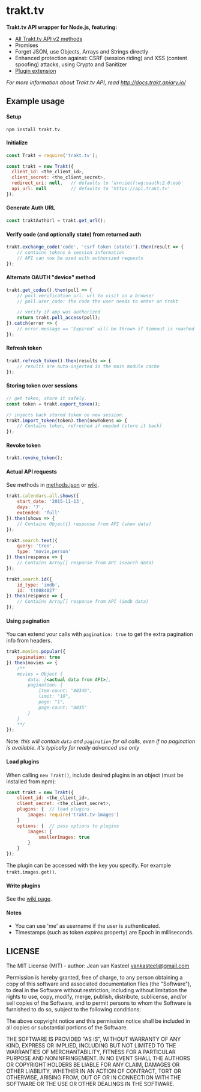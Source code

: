 # trakt.tv
**Trakt.tv API wrapper for Node.js, featuring:**

- [All Trakt.tv API v2 methods](https://github.com/vankasteelj/trakt.tv/wiki/Supported-methods)
- Promises
- Forget JSON, use Objects, Arrays and Strings directly
- Enhanced protection against: CSRF (session riding) and XSS (content spoofing) attacks, using Crypto and Sanitizer
- [Plugin extension](https://github.com/vankasteelj/trakt.tv/wiki/Available-plugins)

*For more information about Trakt.tv API, read http://docs.trakt.apiary.io/*

## Example usage

#### Setup

    npm install trakt.tv

#### Initialize
```js
const Trakt = require('trakt.tv');

const trakt = new Trakt({
  client_id: <the_client_id>,
  client_secret: <the_client_secret>,
  redirect_uri: null,   // defaults to 'urn:ietf:wg:oauth:2.0:oob'
  api_url: null         // defaults to 'https://api.trakt.tv'
});
```

#### Generate Auth URL
```js
const traktAuthUrl = trakt.get_url();
```

#### Verify code (and optionally state) from returned auth
```js
trakt.exchange_code('code', 'csrf token (state)').then(result => {
    // contains tokens & session information
    // API can now be used with authorized requests
});
```

#### Alternate OAUTH "device" method
```js
trakt.get_codes().then(poll => {
    // poll.verification_url: url to visit in a browser
    // poll.user_code: the code the user needs to enter on trakt

    // verify if app was authorized
    return trakt.poll_access(poll);
}).catch(error => {
    // error.message == 'Expired' will be thrown if timeout is reached
});
```

#### Refresh token
```js
trakt.refresh_token().then(results => {
    // results are auto-injected in the main module cache
});
```

#### Storing token over sessions
```js
// get token, store it safely.
const token = trakt.export_token();

// injects back stored token on new session.
trakt.import_token(token).then(newTokens => {
    // Contains token, refreshed if needed (store it back)
});
```

#### Revoke token
```js
trakt.revoke_token();
```

#### Actual API requests
See methods in [methods.json](https://github.com/vankasteelj/trakt.tv/blob/master/methods.json) or [wiki](https://github.com/vankasteelj/trakt.tv/wiki/Supported-methods).

```js
trakt.calendars.all.shows({
    start_date: '2015-11-13',
    days: '7',
    extended: 'full'
}).then(shows => {
    // Contains Object{} response from API (show data)
});
```

```js
trakt.search.text({
    query: 'tron',
    type: 'movie,person'
}).then(response => {
    // Contains Array[] response from API (search data)
});
```

```js
trakt.search.id({
    id_type: 'imdb',
    id: 'tt0084827'
}).then(response => {
    // Contains Array[] response from API (imdb data)
});
```

#### Using pagination
You can extend your calls with `pagination: true` to get the extra pagination info from headers.

```js
trakt.movies.popular({
    pagination: true
}).then(movies => {
    /**
    movies = Object {
        data: [<actual data from API>],
        pagination: {
            item-count: "80349",
            limit: "10",
            page: "1",
            page-count: "8035"
        }
    }
    **/
});
```

Note: _this will contain `data` and `pagination` for all calls, even if no pagination is available. it's typically for really advanced use only_

#### Load plugins
When calling `new Trakt()`, include desired plugins in an object (must be installed from npm):

```js
const trakt = new Trakt({
    client_id: <the_client_id>,
    client_secret: <the_client_secret>,
    plugins: {  // load plugins
        images: require('trakt.tv-images')
    }
    options: {  // pass options to plugins
        images: {
            smallerImages: true
        }
    }
});
```

The plugin can be accessed with the key you specify. For example `trakt.images.get()`.

#### Write plugins
See the [wiki page](https://github.com/vankasteelj/trakt.tv/wiki/Write-plugins-for-trakt.tv).

#### Notes
- You can use 'me' as username if the user is authenticated.
- Timestamps (such as token _expires_ property) are Epoch in milliseconds.

## LICENSE

The MIT License (MIT) - author: Jean van Kasteel <vankasteelj@gmail.com>

Permission is hereby granted, free of charge, to any person obtaining a copy
of this software and associated documentation files (the "Software"), to deal
in the Software without restriction, including without limitation the rights
to use, copy, modify, merge, publish, distribute, sublicense, and/or sell
copies of the Software, and to permit persons to whom the Software is
furnished to do so, subject to the following conditions:

The above copyright notice and this permission notice shall be included in
all copies or substantial portions of the Software.

THE SOFTWARE IS PROVIDED "AS IS", WITHOUT WARRANTY OF ANY KIND, EXPRESS OR
IMPLIED, INCLUDING BUT NOT LIMITED TO THE WARRANTIES OF MERCHANTABILITY,
FITNESS FOR A PARTICULAR PURPOSE AND NONINFRINGEMENT. IN NO EVENT SHALL THE
AUTHORS OR COPYRIGHT HOLDERS BE LIABLE FOR ANY CLAIM, DAMAGES OR OTHER
LIABILITY, WHETHER IN AN ACTION OF CONTRACT, TORT OR OTHERWISE, ARISING FROM,
OUT OF OR IN CONNECTION WITH THE SOFTWARE OR THE USE OR OTHER DEALINGS IN
THE SOFTWARE.

